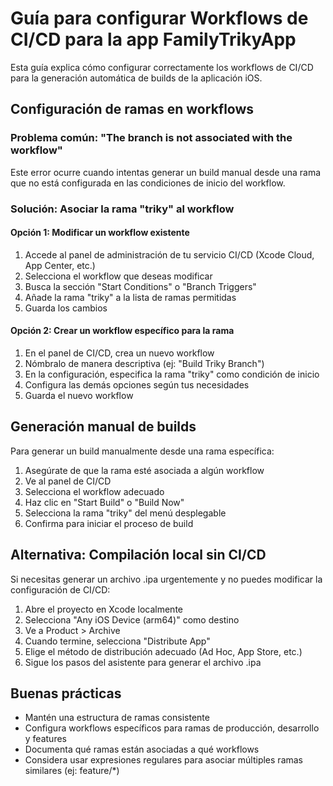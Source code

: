 # Guía para configurar Workflows de CI/CD para la app FamilyTrikyApp

Esta guía explica cómo configurar correctamente los workflows de CI/CD para la generación automática de builds de la aplicación iOS.

## Configuración de ramas en workflows

### Problema común: "The branch is not associated with the workflow"

Este error ocurre cuando intentas generar un build manual desde una rama que no está configurada en las condiciones de inicio del workflow.

### Solución: Asociar la rama "triky" al workflow

#### Opción 1: Modificar un workflow existente

1. Accede al panel de administración de tu servicio CI/CD (Xcode Cloud, App Center, etc.)
2. Selecciona el workflow que deseas modificar
3. Busca la sección "Start Conditions" o "Branch Triggers"
4. Añade la rama "triky" a la lista de ramas permitidas
5. Guarda los cambios

#### Opción 2: Crear un workflow específico para la rama

1. En el panel de CI/CD, crea un nuevo workflow
2. Nómbralo de manera descriptiva (ej: "Build Triky Branch")
3. En la configuración, especifica la rama "triky" como condición de inicio
4. Configura las demás opciones según tus necesidades
5. Guarda el nuevo workflow

## Generación manual de builds

Para generar un build manualmente desde una rama específica:

1. Asegúrate de que la rama esté asociada a algún workflow
2. Ve al panel de CI/CD
3. Selecciona el workflow adecuado
4. Haz clic en "Start Build" o "Build Now"
5. Selecciona la rama "triky" del menú desplegable
6. Confirma para iniciar el proceso de build

## Alternativa: Compilación local sin CI/CD

Si necesitas generar un archivo .ipa urgentemente y no puedes modificar la configuración de CI/CD:

1. Abre el proyecto en Xcode localmente
2. Selecciona "Any iOS Device (arm64)" como destino
3. Ve a Product > Archive
4. Cuando termine, selecciona "Distribute App"
5. Elige el método de distribución adecuado (Ad Hoc, App Store, etc.)
6. Sigue los pasos del asistente para generar el archivo .ipa

## Buenas prácticas

- Mantén una estructura de ramas consistente
- Configura workflows específicos para ramas de producción, desarrollo y features
- Documenta qué ramas están asociadas a qué workflows
- Considera usar expresiones regulares para asociar múltiples ramas similares (ej: feature/*)
